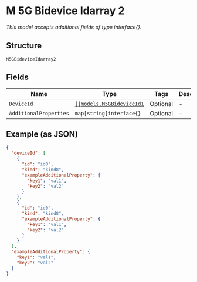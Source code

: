 
# M 5G Bidevice Idarray 2

*This model accepts additional fields of type interface{}.*

## Structure

`M5GBideviceIdarray2`

## Fields

| Name | Type | Tags | Description |
|  --- | --- | --- | --- |
| `DeviceId` | [`[]models.M5GBideviceId1`](../../doc/models/m-5g-bidevice-id-1.md) | Optional | - |
| `AdditionalProperties` | `map[string]interface{}` | Optional | - |

## Example (as JSON)

```json
{
  "deviceId": [
    {
      "id": "id0",
      "kind": "kind8",
      "exampleAdditionalProperty": {
        "key1": "val1",
        "key2": "val2"
      }
    },
    {
      "id": "id0",
      "kind": "kind8",
      "exampleAdditionalProperty": {
        "key1": "val1",
        "key2": "val2"
      }
    }
  ],
  "exampleAdditionalProperty": {
    "key1": "val1",
    "key2": "val2"
  }
}
```

